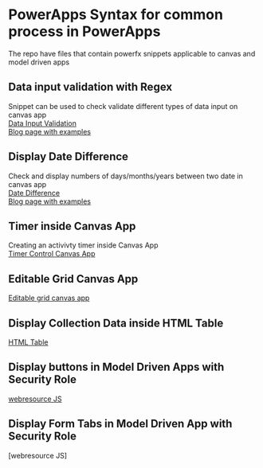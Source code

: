 # PowerApps Syntax for common process in PowerApps </br>
The repo have files that contain powerfx snippets applicable to canvas and model driven apps 

## Data input validation with Regex
Snippet can be used to check validate different types of data input on canvas app </br>
[Data Input Validation](DataInput%20Validation%20with%20Regex)
</br>
[Blog page with examples](https://medium.com/@olumideojoniyi/data-input-validation-in-powerapps-fd7e0b9b2db7)
</br>
## Display Date Difference
Check and display numbers of days/months/years between two date in canvas app 
</br>
[Date Difference](Date%20Difference%20Display%20PowerFX.md)</br>
[Blog page with examples](https://medium.com/@olumideojoniyi/convert-days-counts-in-powerapps-into-days-ago-weeks-ago-months-ago-790ce43fd43c)
</br>
## Timer inside Canvas App 
Creating an activivty timer inside Canvas App </br>
[Timer Control Canvas App](Timer%20Control.md)

## Editable Grid Canvas App 
[Editable grid canvas app](How%20to%20create%20a%20an%20editable%20grid%20table%20in%20Canvas%20App.md.md)

## Display Collection Data inside HTML Table
[HTML Table](HTML%20Table%20inside%20CanvasApp)

## Display buttons in Model Driven Apps with Security Role 
[webresource JS](Display%20button%20with%20security%20role)

## Display Form Tabs in Model Driven App with Security Role
[webresource JS]




